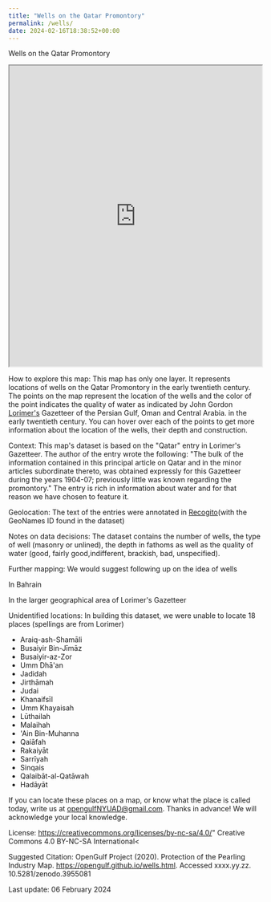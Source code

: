 ```yaml
---
title: "Wells on the Qatar Promontory"
permalink: /wells/
date: 2024-02-16T18:38:52+00:00
---
```


Wells on the Qatar Promontory

<iframe src="https://opengulf.github.io/webapps/qatarwells/index.html#9/25.4432/51.4018" width="100%" height="600"></iframe>

How to explore this map: This map has only one layer. It represents locations of wells on the Qatar Promontory in the early twentieth century. The points on the map represent the location of the wells and the color of the point indicates the quality of water as indicated by John Gordon [Lorimer's](https://en.wikipedia.org/wikiGazetteer_of_the_Persian_Gulf,_Oman_and_Central_Arabia) Gazetteer of the Persian Gulf, Oman and Central Arabia. in the early twentieth century. You can hover over each of the points to get more information about the location of the wells, their depth and construction. 


Context: This map's dataset is based on the "Qatar" entry in Lorimer's Gazetteer. The author of the entry wrote the following: "The bulk of the information contained in this principal article on Qatar and in the minor articles subordinate thereto, was obtained expressly for this Gazetteer during the years 1904-07; previously little was known regarding the promontory." The entry is rich in information about water and for that reason we have chosen to feature it.


Geolocation: The text of the entries were annotated in [Recogito](https://recogito.pelagios.org/)(with the GeoNames ID found in the dataset)


Notes on data decisions: The dataset contains the number of wells, the type of well (masonry or unlined), the depth in fathoms as well as the quality of water (good, fairly good,indifferent, brackish, bad, unspecified).   


Further mapping: We would suggest following up on the idea of wells

In Bahrain 

In the larger geographical area of Lorimer's Gazetteer

Unidentified locations: In building this dataset, we were unable to locate 18 places (spellings are from Lorimer)

- Araiq-ash-Shamāli
- Busaiyir Bin-Jīmāz
- Busaiyir-az-Zor
- Umm Dhā'an
- Jadidah
- Jirthāmah
- Judai
- Khanaifsīl
- Umm Khayaisah
- Lūthailah
- Malaihah
- 'Ain Bin-Muhanna
- Qaiāfah
- Rakaiyāt
- Sarrīyah
- Sinqais
- Qalaibāt-al-Qatāwah
- Hadāyāt

If you can locate these places on a map, or know what the place is called today, write us at opengulfNYUAD@gmail.com. Thanks in advance! We will acknowledge your local knowledge.


License: https://creativecommons.org/licenses/by-nc-sa/4.0/" Creative Commons 4.0 BY-NC-SA International<


Suggested Citation: OpenGulf Project (2020). Protection of the Pearling Industry Map. https://opengulf.github.io/wells.html. Accessed xxxx.yy.zz. 10.5281/zenodo.3955081

Last update: 06 February 2024